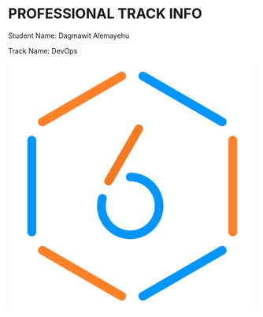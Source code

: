 # PROFESSIONAL TRACK INFO

Student Name: Dagmawit Alemayehu

Track Name: DevOps

![MSD Logo](assets/msd-6th-batch-logo.png "MSD 6th Batch Logo")
